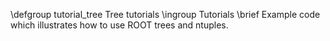 \defgroup tutorial_tree Tree tutorials
\ingroup Tutorials
\brief Example code which illustrates how to use ROOT trees and ntuples.
